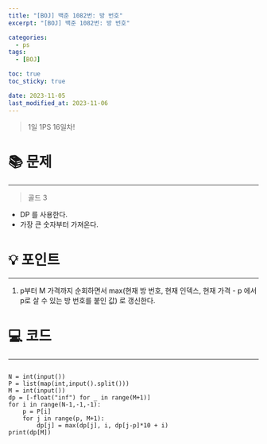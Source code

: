 ```yaml
---
title: "[BOJ] 백준 1082번: 방 번호"
excerpt: "[BOJ] 백준 1082번: 방 번호"

categories:
  - ps
tags:
  - [BOJ]

toc: true
toc_sticky: true

date: 2023-11-05
last_modified_at: 2023-11-06
---
```


> 1일 1PS 16일차!

# 📚 문제

---

> 골드 3

- DP 를 사용한다.
- 가장 큰 숫자부터 가져온다.

# 💡 포인트

---

1.  p부터 M 가격까지 순회하면서 max(현재 방 번호, 현재 인덱스, 현재 가격 - p 에서 p로 살 수 있는 방 번호를 붙인 값) 로 갱신한다.

# 💻 코드

---

```

N = int(input())
P = list(map(int,input().split()))
M = int(input())
dp = [-float("inf") for _ in range(M+1)]
for i in range(N-1,-1,-1):
    p = P[i]
    for j in range(p, M+1):
        dp[j] = max(dp[j], i, dp[j-p]*10 + i)
print(dp[M])

```
